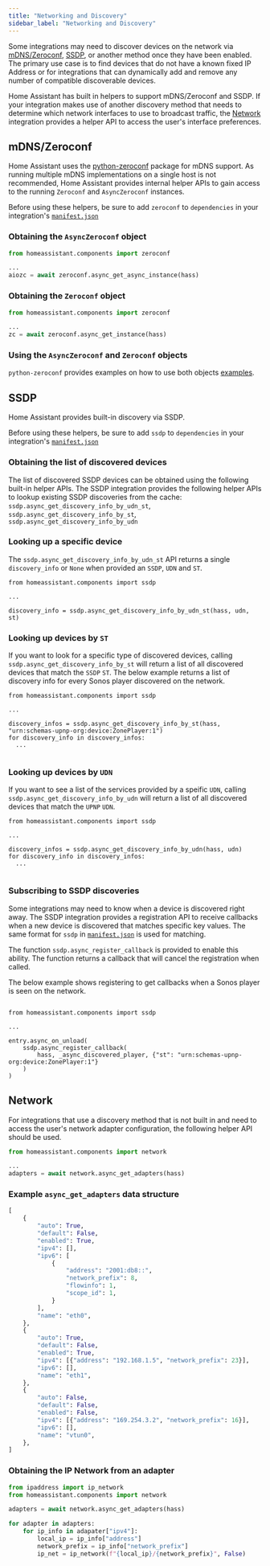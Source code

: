 ```yaml
---
title: "Networking and Discovery"
sidebar_label: "Networking and Discovery"
---
```


Some integrations may need to discover devices on the network via [mDNS/Zeroconf](https://en.wikipedia.org/wiki/Zero-configuration_networking), [SSDP](https://en.wikipedia.org/wiki/Simple_Service_Discovery_Protocol), or another method once they have been enabled.  The primary use case is to find devices that do not have a known fixed IP Address or for integrations that can dynamically add and remove any number of compatible discoverable devices.

Home Assistant has built in helpers to support mDNS/Zeroconf and SSDP. If your integration makes use of another discovery method that needs to determine which network interfaces to use to broadcast traffic, the [Network](https://www.home-assistant.io/integrations/network/) integration provides a helper API to access the user's interface preferences.

## mDNS/Zeroconf

Home Assistant uses the [python-zeroconf](https://github.com/jstasiak/python-zeroconf) package for mDNS support. As running multiple mDNS implementations on a single host is not recommended, Home Assistant provides internal helper APIs to gain access to the running `Zeroconf` and `AsyncZeroconf` instances.

Before using these helpers, be sure to add `zeroconf` to `dependencies` in your integration's [`manifest.json`](creating_integration_manifest.md)

### Obtaining the `AsyncZeroconf` object

```python
from homeassistant.components import zeroconf

...
aiozc = await zeroconf.async_get_async_instance(hass)

```

### Obtaining the `Zeroconf` object

```python
from homeassistant.components import zeroconf

...
zc = await zeroconf.async_get_instance(hass)

```

### Using the `AsyncZeroconf` and `Zeroconf` objects

`python-zeroconf` provides examples on how to use both objects [examples](https://github.com/jstasiak/python-zeroconf/tree/master/examples).

## SSDP

Home Assistant provides built-in discovery via SSDP.

Before using these helpers, be sure to add `ssdp` to `dependencies` in your integration's [`manifest.json`](creating_integration_manifest.md)

### Obtaining the list of discovered devices

The list of discovered SSDP devices can be obtained using the following built-in
helper APIs. The SSDP integration provides the following helper APIs to lookup existing
SSDP discoveries from the cache: `ssdp.async_get_discovery_info_by_udn_st`, `ssdp.async_get_discovery_info_by_st`, `ssdp.async_get_discovery_info_by_udn`

### Looking up a specific device

The `ssdp.async_get_discovery_info_by_udn_st` API returns a single `discovery_info`
or `None` when provided an `SSDP`, `UDN` and `ST`.

```
from homeassistant.components import ssdp

...

discovery_info = ssdp.async_get_discovery_info_by_udn_st(hass, udn, st)

```

### Looking up devices by `ST`

If you want to look for a specific type of discovered devices, calling
`ssdp.async_get_discovery_info_by_st` will return a list of all discovered devices that
match the `SSDP` `ST`. The below example returns a list of discovery info for every
Sonos player discovered on the network.

```
from homeassistant.components import ssdp

...

discovery_infos = ssdp.async_get_discovery_info_by_st(hass, "urn:schemas-upnp-org:device:ZonePlayer:1")
for discovery_info in discovery_infos:
  ...


```


### Looking up devices by `UDN`

If you want to see a list of the services provided by a speific `UDN`, calling
`ssdp.async_get_discovery_info_by_udn` will return a list of all discovered devices that
match the `UPNP` `UDN`.

```
from homeassistant.components import ssdp

...

discovery_infos = ssdp.async_get_discovery_info_by_udn(hass, udn)
for discovery_info in discovery_infos:
  ...


```

### Subscribing to SSDP discoveries

Some integrations may need to know when a device is discovered right away. The SSDP integration provides a registration API to receive callbacks when a new device is discovered that matches specific key values. The same format for `ssdp` in [`manifest.json`](creating_integration_manifest.md) is used for matching.

The function `ssdp.async_register_callback` is provided to enable this ability. The function returns a callback that will cancel the registration when called.

The below example shows registering to get callbacks when a Sonos player is seen
on the network.

```

from homeassistant.components import ssdp

...

entry.async_on_unload(
    ssdp.async_register_callback(
        hass, _async_discovered_player, {"st": "urn:schemas-upnp-org:device:ZonePlayer:1"}
    )
)

```

## Network

For integrations that use a discovery method that is not built in and need to access the user's network adapter configuration, the following helper API should be used.


```python
from homeassistant.components import network

...
adapters = await network.async_get_adapters(hass)

```

### Example `async_get_adapters` data structure

```python
[
    {   
        "auto": True,
        "default": False,
        "enabled": True,
        "ipv4": [],
        "ipv6": [
            {   
                "address": "2001:db8::",
                "network_prefix": 8,
                "flowinfo": 1,
                "scope_id": 1,
            }
        ],
        "name": "eth0",
    },
    {
        "auto": True,
        "default": False,
        "enabled": True,
        "ipv4": [{"address": "192.168.1.5", "network_prefix": 23}],
        "ipv6": [],
        "name": "eth1",
    },
    {
        "auto": False,
        "default": False,
        "enabled": False,
        "ipv4": [{"address": "169.254.3.2", "network_prefix": 16}],
        "ipv6": [],
        "name": "vtun0",
    },
]
```

### Obtaining the IP Network from an adapter

```python
from ipaddress import ip_network
from homeassistant.components import network

adapters = await network.async_get_adapters(hass)

for adapter in adapters:
    for ip_info in adapater["ipv4"]:
        local_ip = ip_info["address"]
        network_prefix = ip_info["network_prefix"]
        ip_net = ip_network(f"{local_ip}/{network_prefix}", False)
```
